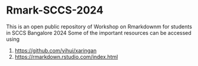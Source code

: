 # Rmark-SCCS-2024
This is an open public repository of Workshop on Rmarkdownm for students in SCCS Bangalore 2024 
Some of the important resources can be accessed using 

1. https://github.com/yihui/xaringan
2. https://rmarkdown.rstudio.com/index.html


